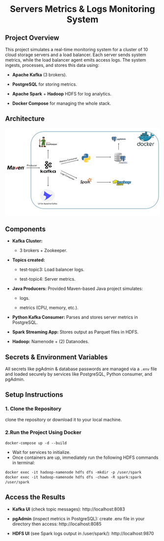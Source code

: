 <h1 align="center">
Servers Metrics & Logs Monitoring System

## Project Overview
This project simulates a real-time monitoring system for a cluster of 10 cloud storage servers and a load balancer. Each server sends system metrics, while the load balancer agent emits access logs. The system ingests, processes, and stores this data using:

- **Apache Kafka** (3 brokers).

- **PostgreSQL** for storing metrics.

- **Apache Spark** + **Hadoop** HDFS for log analytics.

- **Docker Compose** for managing the whole stack.

## Architecture
![Server_Metrics_Logs_Pipeline](https://github.com/nahlarmash/Servers-Metrics-Logs-Monitoring-System/blob/main/Server_Metrics_Logs_Pipeline.png)

## Components
- **Kafka Cluster:**
  - 3 brokers + Zookeeper.

- **Topics created:**

  - test-topic3: Load balancer logs.

  - test-topic4: Server metrics.

- **Java Producers:**
Provided Maven-based Java project simulates:

   - logs.

   - metrics (CPU, memory, etc.).

- **Python Kafka Consumer:**
Parses and stores server metrics in PostgreSQL.

- **Spark Streaming App:**
Stores output as Parquet files in HDFS.

- **Hadoop:**
Namenode + (2) Datanodes.

## Secrets & Environment Variables
All secrets like pgAdmin & database passwords are managed via a `.env` file and loaded securely by services like PostgreSQL, Python consumer, and pgAdmin.

## Setup Instructions  
### 1. Clone the Repository  
clone the repository or download it to your local machine.

### 2.Run the Project Using Docker
```
docker-compose up -d --build
```
- Wait for services to initialize.
- Once containers are up, immediately run the following HDFS commands in terminal:
```
docker exec -it hadoop-namenode hdfs dfs -mkdir -p /user/spark
docker exec -it hadoop-namenode hdfs dfs -chown -R spark:spark /user/spark
```
##  Access the Results
- **Kafka UI** (check topic messages):
http://localhost:8083

- **pgAdmin** (inspect metrics in PostgreSQL):
create .env file in your directory then access:
http://localhost:8085

- **HDFS UI** (see Spark logs output in /user/spark/):
http://localhost:9870
